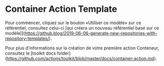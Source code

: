 # Container Action Template

Pour commencer, cliquez sur le bouton «Utiliser ce modèle» sur ce référentiel,
consultez celui-ci [qui créera un nouveau référentiel basé sur ce modèle]](https://github.blog/2019-06-06-generate-new-repositories-with-repository-templates/).

Pour plus d'informations sur la création de votre première action Conteneur,
consultez le [toolkit docs folder] (https://github.com/actions/toolkit/blob/master/docs/container-action.md).
